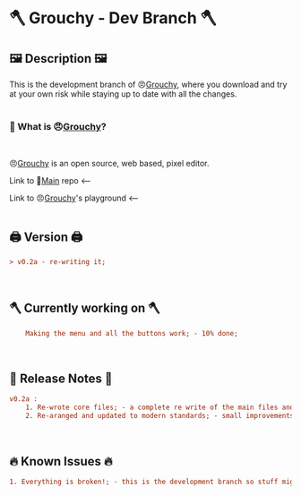 # **🪓 Grouchy - Dev Branch 🪓**

## 🖼️ Description 🖼️

This is the development branch of 😠[Grouchy](https://ionutrogojan.github.io/grouchy/), where you download and try at your own risk while staying up to date with all the changes.
<br>
<br>

### **🤔 What is 😠[Grouchy](https://ionutrogojan.github.io/grouchy/)?**
<br>

😠[Grouchy](https://ionutrogojan.github.io/grouchy/) is an open source, web based, pixel editor.

Link to 📇[Main]() repo <--

Link to 😠[Grouchy](https://ionutrogojan.github.io/grouchy/)'s playground <--
<br>
<br>

## 🖨️ Version 🖨️
```ini
> v0.2a - re-writing it;

```
<br>

## 🪓 Currently working on 🪓
```ini
    Making the menu and all the buttons work; - 10% done;
```
<br>

## 📝 Release Notes 📝
```ini
v0.2a :
    1. Re-wrote core files; - a complete re write of the main files and system is taking place.
    2. Re-aranged and updated to modern standards; - small improvements.
```
<br>

## 🔥 Known Issues 🔥
```ini
1. Everything is broken!; - this is the development branch so stuff might not work.
```